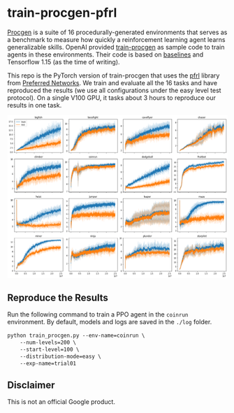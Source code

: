 # train-procgen-pfrl

[Procgen](https://openai.com/blog/procgen-benchmark/) is a suite of
16 procedurally-generated environments that serves as a benchmark to measure how
quickly a reinforcement learning agent learns generalizable skills.
OpenAI provided [train-procgen](https://github.com/openai/train-procgen) as
sample code to train agents in these environments.
Their code is based on [baselines](https://github.com/openai/baselines) and
Tensorflow 1.15 (as the time of writing).

This repo is the PyTorch version of train-procgen that uses the
[pfrl](https://github.com/pfnet/pfrl) library from
[Preferred Networks](https://preferred.jp/en/).
We train and evaluate all the 16 tasks and have reproduced the results
(we use all configurations under the easy level test protocol).
On a single V100 GPU, it tasks about 3 hours to reproduce our results in one task.

![learning_curve](images/procgen_learning_curves.png)

## Reproduce the Results

Run the following command to train a PPO agent in the `coinrun` environment.
By default, models and logs are saved in the `./log` folder.
```shell
python train_procgen.py --env-name=coinrun \
    --num-levels=200 \
    --start-level=100 \
    --distribution-mode=easy \
    --exp-name=trial01
```

## Disclaimer
This is not an official Google product.
